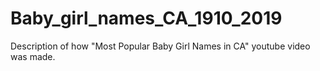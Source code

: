 # Baby_girl_names_CA_1910_2019
Description of how "Most Popular Baby Girl Names in CA" youtube video was made. 
